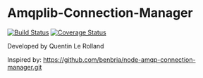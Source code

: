# Amqplib-Connection-Manager

[![Build Status](https://travis-ci.com/lerollq/amqplib-connection-manager.svg?branch=master)](https://travis-ci.com/lerollq/amqplib-connection-manager) [![Coverage Status](https://coveralls.io/repos/github/lerollq/amqplib-connection-manager/badge.svg?branch=master)](https://coveralls.io/github/lerollq/amqplib-connection-manager?branch=master)

Developed by Quentin Le Rolland

Inspired by: https://github.com/benbria/node-amqp-connection-manager.git
